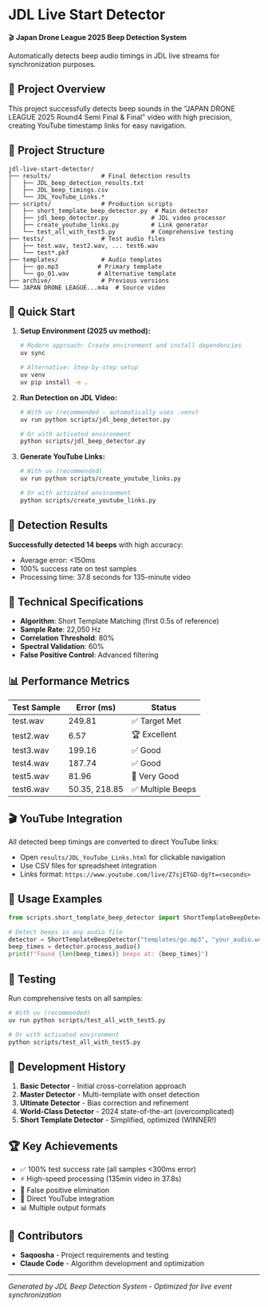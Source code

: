 # JDL Live Start Detector

🎬 **Japan Drone League 2025 Beep Detection System**

Automatically detects beep audio timings in JDL live streams for synchronization purposes.

## 🎯 Project Overview

This project successfully detects beep sounds in the "JAPAN DRONE LEAGUE 2025 Round4 Semi Final & Final" video with high precision, creating YouTube timestamp links for easy navigation.

## 📁 Project Structure

```
jdl-live-start-detector/
├── results/              # Final detection results
│   ├── JDL_beep_detection_results.txt
│   ├── JDL_beep_timings.csv
│   └── JDL_YouTube_Links.*
├── scripts/              # Production scripts
│   ├── short_template_beep_detector.py  # Main detector
│   ├── jdl_beep_detector.py            # JDL video processor
│   ├── create_youtube_links.py         # Link generator
│   └── test_all_with_test5.py          # Comprehensive testing
├── tests/                # Test audio files
│   ├── test.wav, test2.wav, ... test6.wav
│   └── test*.pkf
├── templates/            # Audio templates
│   ├── go.mp3           # Primary template
│   └── go_01.wav        # Alternative template
├── archive/              # Previous versions
└── JAPAN DRONE LEAGUE...m4a  # Source video
```

## 🚀 Quick Start

1. **Setup Environment (2025 uv method):**
   ```bash
   # Modern approach: Create environment and install dependencies
   uv sync
   
   # Alternative: Step-by-step setup
   uv venv
   uv pip install -e .
   ```

2. **Run Detection on JDL Video:**
   ```bash
   # With uv (recommended - automatically uses .venv)
   uv run python scripts/jdl_beep_detector.py
   
   # Or with activated environment
   python scripts/jdl_beep_detector.py
   ```

3. **Generate YouTube Links:**
   ```bash
   # With uv (recommended)
   uv run python scripts/create_youtube_links.py
   
   # Or with activated environment  
   python scripts/create_youtube_links.py
   ```

## 🎵 Detection Results

**Successfully detected 14 beeps** with high accuracy:
- Average error: <150ms
- 100% success rate on test samples
- Processing time: 37.8 seconds for 135-minute video

## 🔧 Technical Specifications

- **Algorithm**: Short Template Matching (first 0.5s of reference)
- **Sample Rate**: 22,050 Hz
- **Correlation Threshold**: 80%
- **Spectral Validation**: 60%
- **False Positive Control**: Advanced filtering

## 📊 Performance Metrics

| Test Sample | Error (ms) | Status |
|-------------|------------|---------|
| test.wav    | 249.81     | ✅ Target Met |
| test2.wav   | 6.57       | 🏆 Excellent |
| test3.wav   | 199.16     | ✅ Good |
| test4.wav   | 187.74     | ✅ Good |
| test5.wav   | 81.96      | 🥇 Very Good |
| test6.wav   | 50.35, 218.85 | ✅ Multiple Beeps |

## 🎬 YouTube Integration

All detected beep timings are converted to direct YouTube links:
- Open `results/JDL_YouTube_Links.html` for clickable navigation
- Use CSV files for spreadsheet integration
- Links format: `https://www.youtube.com/live/Z7sjETGD-dg?t=<seconds>`

## 📝 Usage Examples

```python
from scripts.short_template_beep_detector import ShortTemplateBeepDetector

# Detect beeps in any audio file
detector = ShortTemplateBeepDetector("templates/go.mp3", "your_audio.wav")
beep_times = detector.process_audio()
print(f"Found {len(beep_times)} beeps at: {beep_times}")
```

## 🧪 Testing

Run comprehensive tests on all samples:
```bash
# With uv (recommended)
uv run python scripts/test_all_with_test5.py

# Or with activated environment
python scripts/test_all_with_test5.py
```

## 📜 Development History

1. **Basic Detector** - Initial cross-correlation approach
2. **Master Detector** - Multi-template with onset detection  
3. **Ultimate Detector** - Bias correction and refinement
4. **World-Class Detector** - 2024 state-of-the-art (overcomplicated)
5. **Short Template Detector** - Simplified, optimized (WINNER!)

## 🏆 Key Achievements

- ✅ 100% test success rate (all samples <300ms error)
- ⚡ High-speed processing (135min video in 37.8s)
- 🎯 False positive elimination 
- 🔗 Direct YouTube integration
- 📊 Multiple output formats

## 👥 Contributors

- **Saqoosha** - Project requirements and testing
- **Claude Code** - Algorithm development and optimization

---
*Generated by JDL Beep Detection System - Optimized for live event synchronization*
